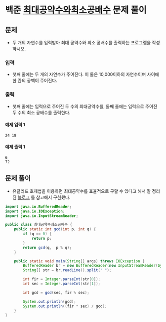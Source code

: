 # 백준 [최대공약수와최소공배수](https://www.acmicpc.net/problem/2609) 문제 풀이
## 문제
* 두 개의 자연수를 입력받아 최대 공약수와 최소 공배수를 출력하는 프로그램을 작성하시오.

### 입력
* 첫째 줄에는 두 개의 자연수가 주어진다. 이 둘은 10,000이하의 자연수이며 사이에 한 칸의 공백이 주어진다.

### 출력
* 첫째 줄에는 입력으로 주어진 두 수의 최대공약수를, 둘째 줄에는 입력으로 주어진 두 수의 최소 공배수를 출력한다.

#### 예제 입력 1 
```text
24 18
```
#### 예제 출력 1
```text
6
72
``` 

## 문제 풀이
* 유클리드 호제법을 이용하면 최대공약수를 효율적으로 구할 수 있다고 해서
잘 정리된 [블로그](https://velog.io/@yerin4847/W1-%EC%9C%A0%ED%81%B4%EB%A6%AC%EB%93%9C-%ED%98%B8%EC%A0%9C%EB%B2%95) 를
참고해서 구현했다.

```java
import java.io.BufferedReader;
import java.io.IOException;
import java.io.InputStreamReader;

public class 최대공약수최소공배수 {
    public static int gcd(int p, int q) {
        if (q == 0) {
            return p;
        }
        return gcd(q,  p % q);
    }

    public static void main(String[] args) throws IOException {
        BufferedReader br = new BufferedReader(new InputStreamReader(System.in));
        String[] str = br.readLine().split(" ");

        int fir = Integer.parseInt(str[0]);
        int sec = Integer.parseInt(str[1]);

        int gcd = gcd(sec, fir % sec);

        System.out.println(gcd);
        System.out.println((fir * sec) / gcd);
    }
}
```
